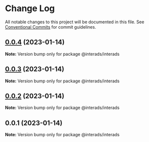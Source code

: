 # Change Log

All notable changes to this project will be documented in this file.
See [Conventional Commits](https://conventionalcommits.org) for commit guidelines.

## [0.0.4](https://github.com/pratamaizzat/interads/compare/v0.0.3...v0.0.4) (2023-01-14)

**Note:** Version bump only for package @interads/interads

## [0.0.3](https://github.com/pratamaizzat/interads/compare/v0.0.2...v0.0.3) (2023-01-14)

**Note:** Version bump only for package @interads/interads

## [0.0.2](https://github.com/pratamaizzat/interads/compare/v0.0.1...v0.0.2) (2023-01-14)

**Note:** Version bump only for package @interads/interads

## 0.0.1 (2023-01-14)

**Note:** Version bump only for package @interads/interads
